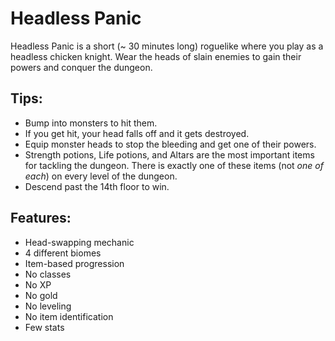 # Headless Panic

Headless Panic is a short (~ 30 minutes long) roguelike where you play as a headless chicken knight. Wear the heads of slain enemies to gain their powers and conquer the dungeon.

## Tips:
- Bump into monsters to hit them.
- If you get hit, your head falls off and it gets destroyed.
- Equip monster heads to stop the bleeding and get one of their powers.
- Strength potions, Life potions, and Altars are the most important items for tackling the dungeon. There is exactly one of these items (not _one of each_) on every level of the dungeon.
- Descend past the 14th floor to win.

## Features:
- Head-swapping mechanic
- 4 different biomes
- Item-based progression
- No classes
- No XP
- No gold
- No leveling
- No item identification
- Few stats
